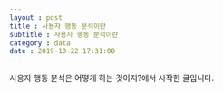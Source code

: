 ```yaml
---
layout : post
title : 사용자 행동 분석이란
subtitle : 사용자 행동 분석이란
category : data
date : 2019-10-22 17:31:00
---
```


사용자 행동 분석은 어떻게 하는 것이지?에서 시작한 글입니다.
